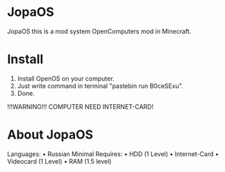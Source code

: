 # JopaOS
JopaOS this is a mod system OpenComputers mod in Minecraft.

# Install
1. Install OpenOS on your computer.
2. Just write command in terminal "pastebin run B0ceSExu".
3. Done.

!!!WARNING!!! COMPUTER NEED INTERNET-CARD!

# About JopaOS
Languages:
• Russian
Minimal Requires:
• HDD (1 Level)
• Internet-Card
• Videocard (1 Level)
• RAM (1.5 level)

